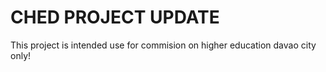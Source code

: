 # CHED PROJECT UPDATE

This project is intended use for commision on higher education davao city only!
